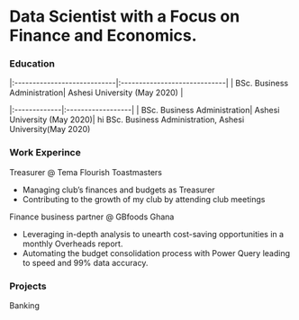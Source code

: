 # Data Scientist with a Focus on Finance and Economics.

### Education

|:----------------------------|:-----------------------------|
| BSc. Business Administration| Ashesi University (May 2020) |


|:-------------|:------------------|
| BSc. Business Administration| Ashesi University (May 2020)|
hi
BSc. Business Administration, Ashesi University(May 2020)

### Work Experince
Treasurer @ Tema Flourish Toastmasters
- Managing club’s finances and budgets as Treasurer
- Contributing to the growth of my club by attending club meetings

Finance business partner @ GBfoods Ghana
- Leveraging in-depth analysis to unearth cost-saving opportunities in a monthly Overheads report.
- Automating the budget consolidation process with Power Query leading to speed and 99% data accuracy.

### Projects
Banking
